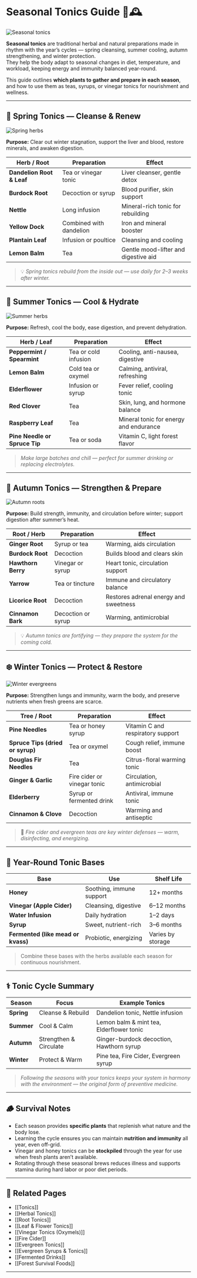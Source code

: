 # Seasonal Tonics Guide 🌿🕰️

![Seasonal tonics](cookery/images/seasonal_tonics.jpg)

**Seasonal tonics** are traditional herbal and natural preparations made in rhythm with the year’s cycles — spring cleansing, summer cooling, autumn strengthening, and winter protection.  
They help the body adapt to seasonal changes in diet, temperature, and workload, keeping energy and immunity balanced year-round.

This guide outlines **which plants to gather and prepare in each season**, and how to use them as teas, syrups, or vinegar tonics for nourishment and wellness.

---

## 🌱 Spring Tonics — Cleanse & Renew

![Spring herbs](plants/images/spring_tonics.jpg)

**Purpose:** Clear out winter stagnation, support the liver and blood, restore minerals, and awaken digestion.

| Herb / Root | Preparation | Effect |
|--------------|-------------|--------|
| **Dandelion Root & Leaf** | Tea or vinegar tonic | Liver cleanser, gentle detox |
| **Burdock Root** | Decoction or syrup | Blood purifier, skin support |
| **Nettle** | Long infusion | Mineral-rich tonic for rebuilding |
| **Yellow Dock** | Combined with dandelion | Iron and mineral booster |
| **Plantain Leaf** | Infusion or poultice | Cleansing and cooling |
| **Lemon Balm** | Tea | Gentle mood-lifter and digestive aid |

> 💡 *Spring tonics rebuild from the inside out — use daily for 2–3 weeks after winter.*

---

## 🌿 Summer Tonics — Cool & Hydrate

![Summer herbs](plants/images/summer_tonics.jpg)

**Purpose:** Refresh, cool the body, ease digestion, and prevent dehydration.

| Herb / Leaf | Preparation | Effect |
|--------------|-------------|--------|
| **Peppermint / Spearmint** | Tea or cold infusion | Cooling, anti-nausea, digestive |
| **Lemon Balm** | Cold tea or oxymel | Calming, antiviral, refreshing |
| **Elderflower** | Infusion or syrup | Fever relief, cooling tonic |
| **Red Clover** | Tea | Skin, lung, and hormone balance |
| **Raspberry Leaf** | Tea | Mineral tonic for energy and endurance |
| **Pine Needle or Spruce Tip** | Tea or soda | Vitamin C, light forest flavor |

> *Make large batches and chill — perfect for summer drinking or replacing electrolytes.*

---

## 🍁 Autumn Tonics — Strengthen & Prepare

![Autumn roots](plants/images/autumn_tonics.jpg)

**Purpose:** Build strength, immunity, and circulation before winter; support digestion after summer’s heat.

| Root / Herb | Preparation | Effect |
|--------------|-------------|--------|
| **Ginger Root** | Syrup or tea | Warming, aids circulation |
| **Burdock Root** | Decoction | Builds blood and clears skin |
| **Hawthorn Berry** | Vinegar or syrup | Heart tonic, circulation support |
| **Yarrow** | Tea or tincture | Immune and circulatory balance |
| **Licorice Root** | Decoction | Restores adrenal energy and sweetness |
| **Cinnamon Bark** | Decoction or syrup | Warming, antimicrobial |

> 💡 *Autumn tonics are fortifying — they prepare the system for the coming cold.*

---

## ❄️ Winter Tonics — Protect & Restore

![Winter evergreens](plants/images/winter_tonics.jpg)

**Purpose:** Strengthen lungs and immunity, warm the body, and preserve nutrients when fresh greens are scarce.

| Tree / Root | Preparation | Effect |
|--------------|-------------|--------|
| **Pine Needles** | Tea or honey syrup | Vitamin C and respiratory support |
| **Spruce Tips (dried or syrup)** | Tea or oxymel | Cough relief, immune boost |
| **Douglas Fir Needles** | Tea | Citrus-floral warming tonic |
| **Ginger & Garlic** | Fire cider or vinegar tonic | Circulation, antimicrobial |
| **Elderberry** | Syrup or fermented drink | Antiviral, immune tonic |
| **Cinnamon & Clove** | Decoction | Warming and antiseptic |

> 🔸 *Fire cider and evergreen teas are key winter defenses — warm, disinfecting, and energizing.*

---

## 🧴 Year-Round Tonic Bases

| Base | Use | Shelf Life |
|------|-----|-------------|
| **Honey** | Soothing, immune support | 12+ months |
| **Vinegar (Apple Cider)** | Cleansing, digestive | 6–12 months |
| **Water Infusion** | Daily hydration | 1–2 days |
| **Syrup** | Sweet, nutrient-rich | 3–6 months |
| **Fermented (like mead or kvass)** | Probiotic, energizing | Varies by storage |

> Combine these bases with the herbs available each season for continuous nourishment.

---

## ⚕️ Tonic Cycle Summary

| Season | Focus | Example Tonics |
|---------|--------|----------------|
| **Spring** | Cleanse & Rebuild | Dandelion tonic, Nettle infusion |
| **Summer** | Cool & Calm | Lemon balm & mint tea, Elderflower tonic |
| **Autumn** | Strengthen & Circulate | Ginger-burdock decoction, Hawthorn syrup |
| **Winter** | Protect & Warm | Pine tea, Fire Cider, Evergreen syrup |

> *Following the seasons with your tonics keeps your system in harmony with the environment — the original form of preventive medicine.*

---

## 🪵 Survival Notes

- Each season provides **specific plants** that replenish what nature and the body lose.  
- Learning the cycle ensures you can maintain **nutrition and immunity** all year, even off-grid.  
- Vinegar and honey tonics can be **stockpiled** through the year for use when fresh plants aren’t available.  
- Rotating through these seasonal brews reduces illness and supports stamina during hard labor or poor diet periods.

---

## 🔗 Related Pages
- [[Tonics]]  
- [[Herbal Tonics]]  
- [[Root Tonics]]  
- [[Leaf & Flower Tonics]]  
- [[Vinegar Tonics (Oxymels)]]  
- [[Fire Cider]]  
- [[Evergreen Tonics]]  
- [[Evergreen Syrups & Tonics]]  
- [[Fermented Drinks]]  
- [[Forest Survival Foods]]

---

